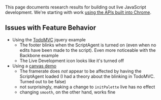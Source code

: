 This page documents research results for building out live JavaScript development. We're starting with work [using the APIs built into Chrome](https://trello.com/card/2-research-chrome-implementation-for-live-javascript/4f90a6d98f77505d7940ce88/837).

## Issues with Feature Behavior ##

* Using the [TodoMVC](http://todomvc.com) jquery example
    * The footer blinks when the ScriptAgent is turned on (even when no edits have been made to the script). Even more noticeable with the Backbone example
    * The Live Development icon looks like it's turned off
* Using a [canvas demo](https://github.com/chrislongo/html5-canvas-demo)
    * The framerate does *not* appear to be affected by having the ScriptAgent loaded (I had a theory about the blinking in TodoMVC. Turned out to be false)
    * not surprisingly, making a change to `initPalette` live has no effect
    * changing `smooth`, on the other hand, works fine